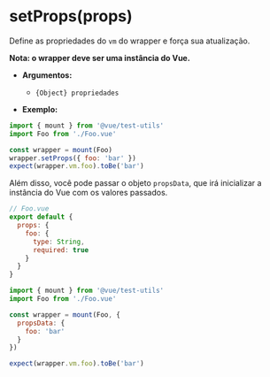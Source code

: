 # setProps(props)

Define as propriedades do `vm` do wrapper e força sua atualização.

**Nota: o wrapper deve ser uma instância do Vue.**

- **Argumentos:**
  - `{Object} propriedades`

- **Exemplo:**

```js
import { mount } from '@vue/test-utils'
import Foo from './Foo.vue'

const wrapper = mount(Foo)
wrapper.setProps({ foo: 'bar' })
expect(wrapper.vm.foo).toBe('bar')
```

Além disso, você pode passar o objeto `propsData`, que irá inicializar a instância do Vue com os valores passados.

``` js
// Foo.vue
export default {
  props: {
    foo: {
      type: String,
      required: true
    }
  }
}
```

``` js
import { mount } from '@vue/test-utils'
import Foo from './Foo.vue'

const wrapper = mount(Foo, {
  propsData: {
    foo: 'bar'
  }
})

expect(wrapper.vm.foo).toBe('bar')
```
